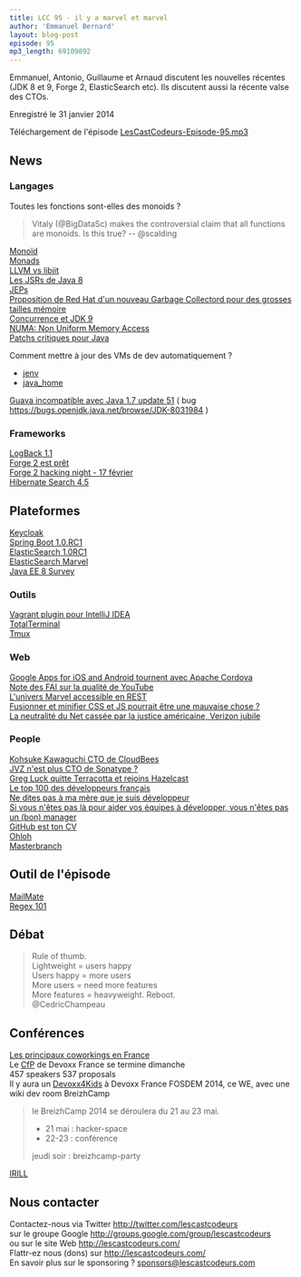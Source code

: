 ```yaml
---
title: LCC 95 - il y a marvel et marvel
author: 'Emmanuel Bernard'
layout: blog-post
episode: 95
mp3_length: 69109892
---
```

Emmanuel, Antonio, Guillaume et Arnaud discutent les nouvelles récentes (JDK 8 et 9, Forge 2, ElasticSearch etc).
Ils discutent aussi la récente valse des CTOs.

Enregistré le 31 janvier 2014

Téléchargement de l'épisode [LesCastCodeurs-Episode-95.mp3](http://traffic.libsyn.com/lescastcodeurs/LesCastCodeurs-Episode-95.mp3)  

## News

### Langages

Toutes les fonctions sont-elles des monoids ?  

> Vitaly (@BigDataSc) makes the controversial claim that all functions are monoids. Is this true? -- @scalding  

[Monoïd](https://en.wikipedia.org/wiki/Monoid)  
[Monads](http://goo.gl/EuyPpD)  
[LLVM vs libjit](http://eli.thegreenplace.net/2014/01/15/some-thoughts-on-llvm-vs-libjit/)  
[Les JSRs de Java 8](https://blogs.oracle.com/jcp/entry/january_jsr_updates_ec_ballot)  
[JEPs](http://openjdk.java.net/jeps/0)  
[Proposition de Red Hat d'un nouveau Garbage Collectord pour des grosses tailles mémoire](http://openjdk.java.net/jeps/189)  
[Concurrence et JDK 9](http://www.infoq.com/fr/news/2014/01/propositions_preliminaires_jdk9_)  
[NUMA: Non Uniform Memory Access](https://en.wikipedia.org/wiki/Non-uniform_memory_access)  
[Patchs critiques pour Java](http://www.oracle.com/technetwork/java/javase/downloads/jdk7-downloads-1880260.html)   

Comment mettre à jour des VMs de dev automatiquement ?

- [jenv](http://www.jenv.be)
- [java_home](http://stackoverflow.com/questions/6588390/where-is-java-home-on-osx-lion-10-7-mountain-lion-10-8-or-mavericks-10-9)

[Guava incompatible avec Java 1.7 update 51](http://www.infoq.com/fr/news/2014/01/guava-incompatibility-java/) ( bug <https://bugs.openjdk.java.net/browse/JDK-8031984> )  

### Frameworks

[LogBack 1.1](http://logback.qos.ch/news.html)  
[Forge 2 est prêt](http://forge.jboss.org/news/2014/01/29/post-forge-2-0-0-Final-released.html)  
[Forge 2 hacking night - 17 février](https://community.jboss.org/thread/236876)  
[Hibernate Search 4.5](http://in.relation.to/Bloggers/WildFly8IntegrationJPA21ReadyHibernateSearch450FinalIsHere)  

## Plateformes

[Keycloak](http://bill.burkecentral.com/2014/01/23/keycloak-sso-released-alpha-1/)  
[Spring Boot 1.0.RC1](http://spring.io/blog/2014/01/22/spring-boot-1-0-0-rc1-released)  
[ElasticSearch 1.0RC1](http://www.elasticsearch.org/blog/1-0-0-rc1-released/)  
[ElasticSearch Marvel](http://www.elasticsearch.com/marvel)  
[Java EE 8 Survey](https://blogs.oracle.com/theaquarium/entry/java_ee_8_community_survey)  

### Outils

[Vagrant plugin pour IntelliJ IDEA](http://plugins.jetbrains.com/plugin/7379?pr=idea)  
[TotalTerminal](http://totalterminal.binaryage.com)  
[Tmux](http://tmux.sourceforge.net)  

### Web

[Google Apps for iOS and Android tournent avec Apache Cordova](http://blog.chromium.org/2014/01/run-chrome-apps-on-mobile-using-apache.html)  
[Note des FAI sur la qualité de YouTube](http://www.presse-citron.net/google-veut-noter-votre-fai-sur-la-base-de-la-qualite-du-streaming-youtube)  
[L'univers Marvel accessible en REST](http://developer.marvel.com/docs)  
[Fusionner et minifier CSS et JS pourrait être une mauvaise chose ?](http://raibledesigns.com/rd/entry/you_shouldn_t_have_to)  
[La neutralité du Net cassée par la justice américaine, Verizon jubile](http://www.zdnet.fr/actualites/la-neutralite-du-net-cassee-par-la-justice-americaine-verizon-jubile-39797076.htm)  

### People

[Kohsuke Kawaguchi CTO de CloudBees](http://www.cloudbees.com/press-room/cloudbees-appoints-kohsuke-kawaguchi-chief-technology-officer.cb)  
[JVZ n'est plus CTO de Sonatype ?](http://www.sonatype.com/news/sonatype-names-prominent-security-strategist-joshua-corman-as-cto#.Ut2D22Q1hFZ)  
[Greg Luck quitte Terracotta et rejoins Hazelcast](http://gregluck.com/blog/archives/2014/01/i-will-be-joining-hazelcast-as-cto/)  
[Le top 100 des développeurs français](https://medium.com/p/e222faa21947)   
[Ne dites pas à ma mère que je suis développeur](http://business.lesechos.fr/directions-generales/partenaire/partenaire-23-ne-dites-pas-a-ma-mere-que-je-suis-developpeur-59682.php)  
[Si vous n'êtes pas là pour aider vos équipes à développer, vous n'êtes pas un (bon) manager](http://blogs.hbr.org/2014/01/if-youre-not-helping-people-develop-youre-not-management-material/)  
[GitHub est ton CV](https://blog.jcoglan.com/2013/11/15/why-github-is-not-your-cv/)  
[Ohloh](https://www.ohloh.net)  
[Masterbranch](https://masterbranch.com)  

##  Outil de l'épisode

[MailMate](http://www.macdrifter.com/2013/11/mailmate-explorations.html)  
[Regex 101](http://regex101.com)  

## Débat

> Rule of thumb.  
> Lightweight = users happy  
> Users happy = more users  
> More users = need more features  
> More features = heavyweight. Reboot.  
> @CedricChampeau

##  Conférences

[Les principaux coworkings en France](http://www.startup365.fr/coworking/)  
Le [CfP](http://cfp.devoxx.fr/) de Devoxx France se termine dimanche  
457 speakers 537 proposals  
Il y aura un [Devoxx4Kids](http://www.devoxx4kids.org/) à Devoxx France
FOSDEM 2014, ce WE, avec une wiki dev room 
BreizhCamp  

> le BreizhCamp 2014 se déroulera du 21 au 23 mai. 
>
> - 21 mai : hacker-space
> -  22-23 : conférence
>
> jeudi soir : breizhcamp-party

[IRILL](http://www.irill.org)  

## Nous contacter

Contactez-nous via Twitter <http://twitter.com/lescastcodeurs>  
sur le groupe Google <http://groups.google.com/group/lescastcodeurs>  
ou sur le site Web <http://lescastcodeurs.com/>  
Flattr-ez nous (dons) sur <http://lescastcodeurs.com/>  
En savoir plus sur le sponsoring ? [sponsors@lescastcodeurs.com](mailto:sponsors@lescastcodeurs.com)
